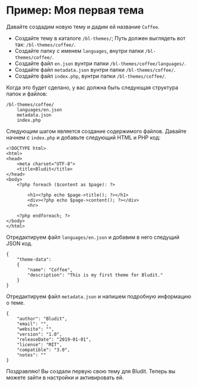 # Пример: Моя первая тема
<!-- position: 101 -->

Давайте создадим новую тему и дадим ей название `Coffee`.

- Создайте тему в каталоге `/bl-themes/`; Путь должен выглядеть вот так: `/bl-themes/coffee/`.
- Создайте папку с именем `languages`, внутри папки `/bl-themes/coffee/`.
- Создайте файл `en.json` вунтри папки `/bl-themes/coffee/languages/`.
- Создайте файл `metadata.json` вунтри папки `/bl-themes/coffee/`.
- Создайте файл `index.php`, вунтри папки `/bl-themes/coffee/`.

Когда это будет сделано, у вас должна быть следующая структура папок и файлов:

```
/bl-themes/coffee/
	languages/en.json
	metadata.json
	index.php
```

Следующим шагом является создание содержимого файлов.  Давайте начнем с `index.php` и добавьте следующий HTML и PHP код:

```
<!DOCTYPE html>
<html>
<head>
	<meta charset="UTF-8">
	<title>Bludit</title>
</head>
<body>
	<?php foreach ($content as $page): ?>

		<h1><?php echo $page->title(); ?></h1>
		<div><?php echo $page->content(); ?></div>
		<hr>

	<?php endforeach; ?>
</body>
</html>
```

Отредактируем файл `languages/en.json` и добавим в него следущий JSON код.

```
{
	"theme-data":
	{
		"name": "Coffee",
		"description": "This is my first theme for Bludit."
	}
}
```

Отредактируем файл `metadata.json` и напишем подробную информацию о теме.

```
{
	"author": "Bludit",
	"email": "",
	"website": "",
	"version": "1.0",
	"releaseDate": "2019-01-01",
	"license": "MIT",
	"compatible": "3.0",
	"notes": ""
}
```

Поздравляю! Вы создали первую свою тему для Bludit. Теперь вы можете зайти в настройки и активировать ей.